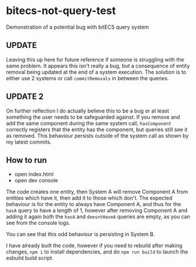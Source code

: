 # bitecs-not-query-test
Demonstration of a potential bug with bitECS query system

## UPDATE

Leaving this up here for future reference if someone is struggling with the same problem. It appears this isn't really a bug, but a consequence of entity removal being updated at the end of a system execution. The solution is to either use 2 systems or call `commitRemovals` in between the queries.

## UPDATE 2

On further reflection I do actually believe this to be a bug or at least something the user needs to be safeguarded against. If you remove and add the same component during the same system call, `hasComponent` correctly registers that the entity has the component, but queries still see it as removed. This behaviour persists outside of the system call as shown by my latest commits.

## How to run

- open index.html
- open dev console

The code creates one entity, then System A will remove Component A from entities which have it, then add it to those which don't. The expected behaviour is for the entity to always have Component A, and thus for the `hasA` query to have a length of 1, however after removing Component A and adding it again both the `hasA` and `doesntHaveA` queries are empty, as you can see from the console logs. 

You can see that this odd behaviour is persisting in System B.

I have already built the code, however if you need to rebuild after making changes, `npm i` to install dependencies, and do `npm run build` to launch the esbuild build script.
